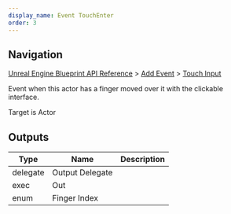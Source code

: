 ```yaml
---
display_name: Event TouchEnter
order: 3
---
```

## Navigation

[Unreal Engine Blueprint API Reference](https://dev.epicgames.com/documentation/en-us/unreal-engine/BlueprintAPI) > [Add Event](https://dev.epicgames.com/documentation/en-us/unreal-engine/BlueprintAPI/AddEvent) > [Touch Input](https://dev.epicgames.com/documentation/en-us/unreal-engine/BlueprintAPI/AddEvent/TouchInput)

Event when this actor has a finger moved over it with the clickable interface.

Target is Actor

## Outputs

| Type | Name | Description |
| --- | --- | --- |
| delegate | Output Delegate |  |
| exec | Out |  |
| enum | Finger Index |  |
